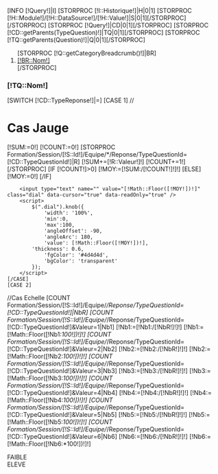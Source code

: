 [INFO [!Query!]|I]
[STORPROC [!I::Historique!]|H|0|1]
    [STORPROC [!H::Module!]/[!H::DataSource!]/[!H::Value!]|S|0|1][/STORPROC]
[/STORPROC]
[STORPROC [!Query!]|CD|0|1][/STORPROC]
[STORPROC [!CD::getParents(TypeQuestion)!]|TQ|0|1][/STORPROC]
[STORPROC [!TQ::getParents(Question)!]|Q|0|1][/STORPROC]


<ol class="breadcrumb">
    [STORPROC [!Q::getCategoryBreadcrumb()!]|BR]
    <li><a href="#">[!BR::Nom!]</a></li>
    [/STORPROC]
</ol>

<h3>[!TQ::Nom!]</h3>

[SWITCH [!CD::TypeReponse!]|=]
    [CASE 1]
        //<h1>Cas Jauge</h1>
        [!SUM:=0!]
        [!COUNT:=0!]
        [STORPROC Formation/Session/[!S::Id!]/Equipe/*/Reponse/TypeQuestionId=[!CD::TypeQuestionId!]|R]
            [!SUM+=[!R::Valeur!]!]
            [!COUNT+=1!]
        [/STORPROC]
        [IF [!COUNT!]>0]
            [!MOY:=[!SUM:/[!COUNT!]!]!]
        [ELSE]
            [!MOY:=0!]
        [/IF]

        <input type="text" name="" value="[!Math::Floor([!MOY!])!]" class="dial" data-cursor="true" data-readOnly="true" />
        <script>
            $(".dial").knob({
                'width': '100%',
                'min':0,
                'max':100,
                'angleOffset': -90,
                'angleArc': 180,
                'value': [!Math::Floor([!MOY!])!],
            'thickness': 0.6,
                'fgColor': '#4d4d4d',
                'bgColor': 'transparent'
            });
        </script>
    [/CASE]
    [CASE 2]
//Cas Echelle
        [COUNT Formation/Session/[!S::Id!]/Equipe/*/Reponse/TypeQuestionId=[!CD::TypeQuestionId!]|NbR]
        [COUNT Formation/Session/[!S::Id!]/Equipe/*/Reponse/TypeQuestionId=[!CD::TypeQuestionId!]&Valeur=1|Nb1]
[!Nb1:=[!Nb1:/[!NbR!]!]!]
[!Nb1:=[!Math::Floor([!Nb1:*100!])!]!]
        [COUNT Formation/Session/[!S::Id!]/Equipe/*/Reponse/TypeQuestionId=[!CD::TypeQuestionId!]&Valeur=2|Nb2]
[!Nb2:=[!Nb2:/[!NbR!]!]!]
[!Nb2:=[!Math::Floor([!Nb2:*100!])!]!]
        [COUNT Formation/Session/[!S::Id!]/Equipe/*/Reponse/TypeQuestionId=[!CD::TypeQuestionId!]&Valeur=3|Nb3]
[!Nb3:=[!Nb3:/[!NbR!]!]!]
[!Nb3:=[!Math::Floor([!Nb3:*100!])!]!]
        [COUNT Formation/Session/[!S::Id!]/Equipe/*/Reponse/TypeQuestionId=[!CD::TypeQuestionId!]&Valeur=4|Nb4]
[!Nb4:=[!Nb4:/[!NbR!]!]!]
[!Nb4:=[!Math::Floor([!Nb4:*100!])!]!]
        [COUNT Formation/Session/[!S::Id!]/Equipe/*/Reponse/TypeQuestionId=[!CD::TypeQuestionId!]&Valeur=5|Nb5]
[!Nb5:=[!Nb5:/[!NbR!]!]!]
[!Nb5:=[!Math::Floor([!Nb5:*100!])!]!]
        [COUNT Formation/Session/[!S::Id!]/Equipe/*/Reponse/TypeQuestionId=[!CD::TypeQuestionId!]&Valeur=6|Nb6]
[!Nb6:=[!Nb6:/[!NbR!]!]!]
[!Nb6:=[!Math::Floor([!Nb6:*100!])!]!]
        <div class="legendeG">FAIBLE</div>
        <canvas id="myChart" width="500" height="350" style="width: 75%;margin-left: 12%"></canvas>
        <div class="legendeD">ELEVE</div>
        <script>

            // Get context with jQuery - using jQuery's .get() method.
            var ctx = $("#myChart").get(0).getContext("2d");
            var data = {
                labels: ['1', "2", "3", "4", "5", "6"],
                datasets: [
                    {
                        label: "Réponses",
                        fillColor: "rgba(151,187,205,0.5)",
                        strokeColor: "rgba(151,187,205,0.8)",
                        highlightFill: "rgba(151,187,205,0.75)",
                        highlightStroke: "rgba(151,187,205,1)",
                        data: [[!Nb1!],[!Nb2!],[!Nb3!],[!Nb4!],[!Nb5!],[!Nb6!]]
                    }/*,
                     {
                     label: "Non",
                     fillColor: "rgba(151,187,205,0.5)",
                     strokeColor: "rgba(151,187,205,0.8)",
                     highlightFill: "rgba(151,187,205,0.75)",
                     highlightStroke: "rgba(151,187,205,1)",
                     data: []
                     }*/
                ]
            };
            var myNewChart = new Chart(ctx).Bar(data, {
                scaleBeginAtZero : false,

                //Boolean - Whether grid lines are shown across the chart
                scaleShowGridLines : true,

                //String - Colour of the grid lines
                scaleGridLineColor : "rgba(0,0,0,.05)",

                //Number - Width of the grid lines
                scaleGridLineWidth : 1,

                //Boolean - Whether to show horizontal lines (except X axis)
                scaleShowHorizontalLines: true,

                //Boolean - Whether to show vertical lines (except Y axis)
                scaleShowVerticalLines: true,

                //Boolean - If there is a stroke on each bar
                barShowStroke : true,

                //Number - Pixel width of the bar stroke
                barStrokeWidth : 2,

                //Number - Spacing between each of the X value sets
                barValueSpacing : 5,

                //Number - Spacing between data sets within X values
                barDatasetSpacing : 1,

                //String - A legend template
                legendTemplate : "<ul class=\"<%=name.toLowerCase()%>-legend\"><% for (var i=0; i<datasets.length; i++){%><li><span style=\"background-color:<%=datasets[i].fillColor%>\"></span><%if(datasets[i].label){%><%=datasets[i].label%><%}%></li><%}%></ul>"
            });

        </script>




    [/CASE]
    [CASE 3]
        //<h1>Réponses texte.</h1>
        [STORPROC Formation/Session/[!S::Id!]/Equipe/*/Reponse/TypeQuestionId=[!CD::TypeQuestionId!]|R]
        [IF [!R::Valeur!]]
            <div class="well">
                <p>[!Utils::jsonDecode([!R::Valeur!])!]</p>
            </div>
        [/IF]
        [/STORPROC]
    [/CASE]
    [CASE 4]
        //Cas OUi / Non
        [COUNT Formation/Session/[!S::Id!]/Equipe/*/Reponse/TypeQuestionId=[!CD::TypeQuestionId!]|NbR]
        [IF [!NbR!]>0]
            [COUNT Formation/Session/[!S::Id!]/Equipe/*/Reponse/TypeQuestionId=[!CD::TypeQuestionId!]&Valeur=1|Nb1]
            [!Nb1:=[!Nb1:/[!NbR!]!]!]
            [!Nb1:=[!Math::Floor([!Nb1:*100!])!]!]
            [COUNT Formation/Session/[!S::Id!]/Equipe/*/Reponse/TypeQuestionId=[!CD::TypeQuestionId!]&Valeur=0|Nb2]
            [!Nb2:=[!Nb2:/[!NbR!]!]!]
            [!Nb2:=[!Math::Floor([!Nb2:*100!])!]!]
            <canvas id="myChart" width="500" height="350" style="width: 75%;margin-left: 12%"></canvas>

            <script>

                // Get context with jQuery - using jQuery's .get() method.
                var ctx = $("#myChart").get(0).getContext("2d");
                var data = [
                    {
                        value: '[!Nb1!]',
                        color: "#46BFBD",
                        highlight: "#5AD3D1",
                        label: "Réponse Oui"
                    },
                    {
                        value: '[!Nb2!]',
                        color:"#F7464A",
                        highlight: "#FF5A5E",
                        label: "Réponse Non"
                    }
                ];
                var myNewChart = new Chart(ctx).Pie(data, {
                    //Boolean - Whether we should show a stroke on each segment
                    segmentShowStroke : true,

                    //String - The colour of each segment stroke
                    segmentStrokeColor : "#fff",

                    //Number - The width of each segment stroke
                    segmentStrokeWidth : 2,

                    //Number - The percentage of the chart that we cut out of the middle
                    percentageInnerCutout : 0, // This is 0 for Pie charts

                    //Number - Amount of animation steps
                    animationSteps : 100,

                    //String - Animation easing effect
                    animationEasing : "easeOutBounce",

                    //Boolean - Whether we animate the rotation of the Doughnut
                    animateRotate : true,

                    //Boolean - Whether we animate scaling the Doughnut from the centre
                    animateScale : false,

                    //String - A legend template
                    legendTemplate : "<ul class=\"<%=name.toLowerCase()%>-legend\"><% for (var i=0; i<segments.length; i++){%><li><span style=\"background-color:<%=segments[i].fillColor%>\"></span><%if(segments[i].label){%><%=segments[i].label%> % <%}%></li><%}%></ul>"

                });

            </script>
        [ELSE]
            <p>Aucune donnée pour l'instant</p>
        [/IF]
    [/CASE]
    [CASE 5]
        //Cas Sélection
        [COUNT Formation/Session/[!S::Id!]/Equipe/*/Reponse/TypeQuestionId=[!CD::TypeQuestionId!]|NbR]
        [IF [!NbR!]>0]
            <canvas id="myChart" width="500" height="500" style="width: 75%;margin-left: 12%"></canvas>

            <script>

                // Get context with jQuery - using jQuery's .get() method.
                var ctx = $("#myChart").get(0).getContext("2d");
                var data = {
                    labels: [[STORPROC [!TQ::getChildren(TypeQuestionValeur)!]|TQV]"[!TQV::Valeur!]"[IF [!Pos!]!=[!NbResult!]],[/IF][/STORPROC]],
                datasets: [
                    {
                        label: "[!TQV::Valeur!]",
                        fillColor: "rgba(151,187,205,0.5)",
                        strokeColor: "rgba(151,187,205,0.8)",
                        highlightFill: "rgba(151,187,205,0.75)",
                        highlightStroke: "rgba(151,187,205,1)",
                        data: [
                            [STORPROC [!TQ::getChildren(TypeQuestionValeur)!]|TQV]
                [COUNT Formation/Session/[!S::Id!]/Equipe/*/Reponse/TypeQuestionId=[!CD::TypeQuestionId!]&Valeur=[!TQV::Id!]|Nb1]
                 [!Nb1:=[!Nb1:/[!NbR!]!]!]
                 [!Nb1:=[!Math::Floor([!Nb1:*100!])!]!]
                 [!Nb1!][IF [!Pos!]!=[!NbResult!]],[/IF]
                 [/STORPROC]

                 ]
                 }
                 ]
                 };
                 var myNewChart = new Chart(ctx).Bar(data, {
                 scaleBeginAtZero : true,

                 //Boolean - Whether grid lines are shown across the chart
                 scaleShowGridLines : true,

                 //String - Colour of the grid lines
                 scaleGridLineColor : "rgba(0,0,0,.05)",

                 //Number - Width of the grid lines
                 scaleGridLineWidth : 1,

                 //Boolean - Whether to show horizontal lines (except X axis)
                 scaleShowHorizontalLines: true,

                 //Boolean - Whether to show vertical lines (except Y axis)
                 scaleShowVerticalLines: true,

                 //Boolean - If there is a stroke on each bar
                 barShowStroke : true,

                 //Number - Pixel width of the bar stroke
                 barStrokeWidth : 2,

                 //Number - Spacing between each of the X value sets
                 barValueSpacing : 5,

                 //Number - Spacing between data sets within X values
                 barDatasetSpacing : 1,

                 //String - A legend template
                 legendTemplate : "<ul class=\"<%=name.toLowerCase()%>-legend\"><% for (var i=0; i<datasets.length; i++){%><li><span style=\"background-color:<%=datasets[i].fillColor%>\"></span><%if(datasets[i].label){%><%=datasets[i].label%><%}%></li><%}%></ul>"
                 });

            </script>
            <br/><br/>
            <p><b>Liste des valeurs:</b></p>
            <ul>
            [STORPROC [!TQ::getChildren(TypeQuestionValeur)!]|TQV]
                <li>
                    [!TQV::Valeur!][IF [!TQV::Image!]!=] : <img src="/[!TQV::Image!]" title="[!TQV::Valeur!]" alt="[!TQV::Valeur!]">[/IF]
                </li>
            [/STORPROC]
            </ul>
        [ELSE]
            <p>Aucune donnée pour l'instant</p>
        [/IF]
    [/CASE]
    [CASE 6]
        [!qty:=0!]
        [!sum:=0!]
        [!res:=100!]
        [STORPROC Formation/Session/[!S::Id!]/Equipe/*/Reponse/TypeQuestionId=[!CD::TypeQuestionId!]|R]
            [!qty+=1!]
            [!sum+=[!R::Valeur!]!]
        [/STORPROC]
        [!moy:=[!sum!]!]
        [!moy/=[!qty!]!]
        [!res-=[!moy!]!]

        <div class="well">
            <p>[!moy!] %</p>
        </div>
        <canvas id="myChart" width="500" height="500" style="width: 55%;margin-left: 12%"></canvas>

        <script>

            // Get context with jQuery - using jQuery's .get() method.
            var ctx = $("#myChart").get(0).getContext("2d");
            var data = [{
                    value: [!moy!],
                    color:"#F7464A",
                    highlight: "#FF5A5E",
                    label: "[!TQ::Nom!]"
                },{
                    value: [!res!],
                    color:"#c0c0c0",
                    highlight: "#7e7e7e",
                    label: "Autre"
            }];


            var myNewChart = new Chart(ctx).Pie(data, {
                //Boolean - Whether we should show a stroke on each segment
                segmentShowStroke : true,

                //String - The colour of each segment stroke
                segmentStrokeColor : "#fff",

                //Number - The width of each segment stroke
                segmentStrokeWidth : 2,

                //Number - The percentage of the chart that we cut out of the middle
                percentageInnerCutout : 0, // This is 0 for Pie charts

                //Number - Amount of animation steps
                animationSteps : 100,

                //String - Animation easing effect
                animationEasing : "easeOutBounce",

                //Boolean - Whether we animate the rotation of the Doughnut
                animateRotate : true,

                //Boolean - Whether we animate scaling the Doughnut from the centre
                animateScale : false,

                //String - A legend template
                legendTemplate : "<ul class=\"<%=name.toLowerCase()%>-legend\"><% for (var i=0; i<segments.length; i++){%><li><span style=\"background-color:<%=segments[i].fillColor%>\"></span><%if(segments[i].label){%><%=segments[i].label%><%}%></li><%}%></ul>"

            });


        </script>

    [/CASE]
    [CASE 7]
        [STORPROC Formation/Session/[!S::Id!]/Equipe/*/Reponse/TypeQuestionId=[!CD::TypeQuestionId!]|R]
        [IF [!R::Valeur!]]
        [!val:=[!Utils::unserialize([!R::Valeur!])!]!]
        <div class="well">
            [STORPROC [!val!]|v]
            <p>[!v!]</p>
            [/STORPROC]
        </div>
        [/IF]
        [/STORPROC]
    [/CASE]
    [CASE 8]
        [OBJ Formation|Question|q]
        [!q::traiterTypeReponse(8,[!S::Id!],[!CD::TypeQuestionId!])!]
    [/CASE]
    [CASE 9]
        [OBJ Formation|Question|q]
        [!q::traiterTypeReponse(9,[!S::Id!],[!CD::TypeQuestionId!])!]
    [/CASE]
    [CASE 10]
        [OBJ Formation|Question|q]
        [!q::traiterTypeReponse(10,[!S::Id!],[!CD::TypeQuestionId!])!]
    [/CASE]
    [CASE 11]
<p>11</p>
    [/CASE]
    [CASE 12]
        [OBJ Formation|Question|q]
        [!q::traiterTypeReponse(12,[!S::Id!],[!CD::TypeQuestionId!])!]
    [/CASE]
    [CASE 13]
        [OBJ Formation|Question|q]
        [!q::traiterTypeReponse(13,[!S::Id!],[!CD::TypeQuestionId!])!]
    [/CASE]
    [DEFAULT]
        <p>Cas inconnu</p>
    [/DEFAULT]
[/SWITCH]
